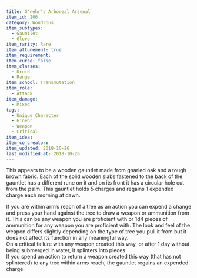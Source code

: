```yaml
---
title: G'nehr's Arboreal Arsenal
item_id: 206
category: Wondrous
item_subtypes: 
  - Gauntlet
  - Glove
item_rarity: Rare
item_attunement: true
item_requirement: 
item_curse: false
item_classes: 
  - Druid
  - Ranger
item_school: Transmutation
item_role: 
  - Attack
item_damage: 
  - Mixed
tags:
  - Unique Character
  - G'nehr
  - Weapon
  - Critical
item_idea: 
item_co_creator: 
item_updated: 2018-10-26
last_modified_at: 2018-10-26
---
```


This appears to be a wooden gauntlet made from gnarled oak and a tough brown fabric. Each of the solid wooden slabs fastened to the back of the gauntlet has a different rune on it and on its front it has a circular hole cut from the palm. This gauntlet holds 5 charges and regains 1 expended charge each morning at dawn.  

If you are within arm’s reach of a tree as an action you can expend a change and press your hand against the tree to draw a weapon or ammunition from it. This can be any weapon you are proficient with or 1d4 pieces of ammunition for any weapon you are proficient with. The look and feel of the weapon differs slightly depending on the type of tree you pull it from but it does not affect its function in any meaningful way.  
On a critical failure with any weapon created this way, or after 1 day without being submerged in water, it splinters into pieces.  
If you spend an action to return a weapon created this way (that has not splintered) to any tree within arms reach, the gauntlet regains an expended charge.
